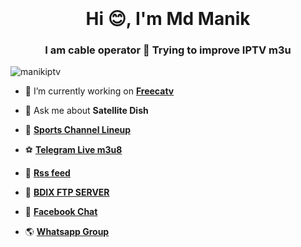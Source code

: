 <div class="separator" style="clear: both;"><a href="https://blogger.googleusercontent.com/img/b/R29vZ2xl/AVvXsEhToUqDtUFd6Ny47NJwNX6I-8FYw9TrcsgooK3y6Ni85RD2g1jD3FLCKiu6oZsWzy9bY9X3LXfe48DnlpFcR_cPiMNC6N54_BLN7np8HwyHkwO5JSYmY1dZCTN2FfpMISYaKkgETmK-arB63R-Zy-dDjau5HEcyWbtjhOKPsM-PIXwLzJ2r2j8tMA/s1600/freecatv%20iptv%20m3u8.jpg" style="display: block; padding: 1em 0; text-align: center; "><img alt="" border="0" data-original-height="584" data-original-width="1001" src="https://blogger.googleusercontent.com/img/b/R29vZ2xl/AVvXsEhToUqDtUFd6Ny47NJwNX6I-8FYw9TrcsgooK3y6Ni85RD2g1jD3FLCKiu6oZsWzy9bY9X3LXfe48DnlpFcR_cPiMNC6N54_BLN7np8HwyHkwO5JSYmY1dZCTN2FfpMISYaKkgETmK-arB63R-Zy-dDjau5HEcyWbtjhOKPsM-PIXwLzJ2r2j8tMA/s1600/freecatv%20iptv%20m3u8.jpg"/></a></div>







<h1 align="center">Hi 😊, I'm Md Manik</h1>
<h3 align="center">I am cable operator 📡 Trying to improve IPTV m3u</h3>

<p align="left"> <img src="https://komarev.com/ghpvc/?username=manikiptv&label=Profile%20views&color=0e75b6&style=flat" alt="manikiptv" /> </p>

- 🔭 I’m currently working on [**Freecatv**](https://freecatv.blogspot.com/)


- 💬 Ask me about **Satellite Dish**


- 📡 [**Sports Channel Lineup**](https://freecatv.blogspot.com/search/label/Sports?max-results=10)
- ⚽ [**Telegram Live m3u8**](https://t.me/bdstream)
- 🤝 [**Rss feed**](https://freecatv.blogspot.com/p/sitemap_7.html)
- 🏏 [**BDIX FTP SERVER**](https://t.me/bdixftpiptv)
- 🌼 [**Facebook Chat**](https://m.me/j/AbYt8TBLkyOWxtTr/)
- 🌎 [**Whatsapp Group**](https://chat.whatsapp.com/H0mKsjcqR9Y9y23Y4UX5xE)
